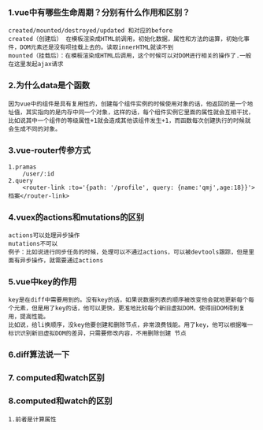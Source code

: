 ### 1.vue中有哪些生命周期？分别有什么作用和区别？

```
created/mounted/destroyed/updated 和对应的before
created（创建后） 在模板渲染成HTML前调用，初始化数据，属性和方法的运算，初始化事件，DOM元素还是没有呗挂载上去的。读取innerHTML就读不到
mounted（挂载后）：在模板渲染成HTML后调用，这个时候可以对DOM进行相关的操作了.一般在这里发起ajax请求
```



### 2.为什么data是个函数

```
因为vue中的组件是具有复用性的，创建每个组件实例的时候使用对象的话，他返回的是一个地址值，其实指向的是内存中同一个对象，这样的话，每个组件实例它里面的属性就会互相干扰，比如说其中一个组件的等级属性+1就会造成其他该组件发生+1，而函数每次创建执行的时候就会生成不同的对象。
```

### 3.vue-router传参方式

```
1.pramas
	/user/:id
2.query
	<router-link :to='{path: '/profile', query: {name:'qmj',age:18}}'>档案</router-link>
```



### 4.vuex的actions和mutations的区别

```
actions可以处理异步操作
mutations不可以
例子：比如说进行同步任务的时候，处理可以不通过actions，可以被devtools跟踪，但是里面有异步操作，就需要通过actions
```



### 5.vue中key的作用

```
key是在diff中需要用到的。没有key的话，如果说数据列表的顺序被改变他会就地更新每个每个元素，但是用了key的话，他可以更快，更准地比较每个新旧虚拟DOM，使得旧DOM得到复用，提高性能。
比如说，给li换顺序，没key他要创建和删除节点，非常浪费钱能。用了key，他可以根据唯一标识识别新旧虚拟DOM的差异，只需要修改内容，不用删除创建 节点
```

### 6.diff算法说一下

### 7. computed和watch区别 

### 8.computed和watch的区别

```
1.前者是计算属性
```

